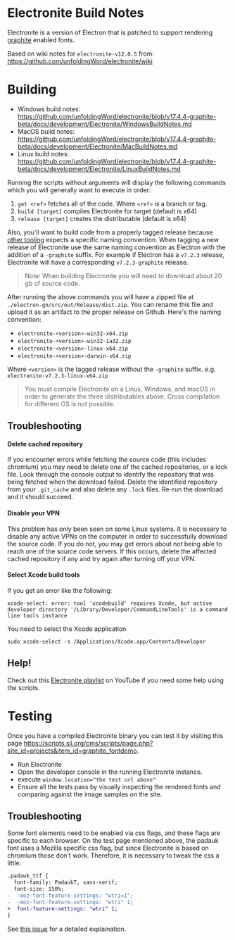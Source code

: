 # Electronite Build Notes

Electronite is a version of Electron that is patched to support rendering [graphite](https://github.com/silnrsi/graphite) enabled fonts.

Based on wiki notes for `electronite-v12.0.5` from: https://github.com/unfoldingWord/electronite/wiki

# Building

- Windows build notes: https://github.com/unfoldingWord/electronite/blob/v17.4.4-graphite-beta/docs/development/Electronite/WindowsBuildNotes.md
- MacOS build notes: https://github.com/unfoldingWord/electronite/blob/v17.4.4-graphite-beta/docs/development/Electronite/MacBuildNotes.md
- Linux build notes: https://github.com/unfoldingWord/electronite/blob/v17.4.4-graphite-beta/docs/development/Electronite/LinuxBuildNotes.md

Running the scripts without arguments will display the following commands which you will generally want to execute in order:
1. `get <ref>` fetches all of the code. Where `<ref>` is a branch or tag.
2. `build [target]` compiles Electronite for target (default is x64)
3. `release [target]` creates the distributable (default is x64)

Also, you'll want to build code from a properly tagged release because [other tooling](https://github.com/topics/electronite) expects a specific naming convention.
When tagging a new release of Electronite use the same naming convention as Electron with the addition of a `-graphite` suffix. For example if Electron has a `v7.2.3` release, Electronite will have a corresponding `v7.2.3-graphite` release.

> Note: When building Electronite you will need to download about 20 gb of source code.

After running the above commands you will have a zipped file at `./electron-gn/src/out/Release/dist.zip`. You can rename this file and  upload it as an artifact to the proper release on Github. Here's the naming convention:

* `electronite-<version>-win32-x64.zip`
* `electronite-<version>-win32-ia32.zip`
* `electronite-<version>-linux-x64.zip`
* `electronite-<version>-darwin-x64.zip`

Where `<version>` is the tagged release without the `-graphite` suffix. e.g. `electronite-v7.2.3-linux-x64.zip`

> You must compile Electronite on a Linux, Windows, and macOS in order to generate the three distributables above.
>  Cross compilation for different OS is not possible.

## Troubleshooting

#### Delete cached repository
If you encounter errors while fetching the source code (this includes chromium) you may need to delete one of the cached repositories, or a lock file. Look through the console output to identify the repository that was being fetched when the download failed. Delete the identified repository from your `.git_cache` and also delete any `.lock` files. Re-run the download and it should succeed.

#### Disable your VPN
This problem has only been seen on some Linux systems.
It is necessary to disable any active VPNs on the computer in order to successfully download the source code. If you do not, you may get errors about not being able to reach one of the source code servers. If this occurs, delete the affected cached repository if any and try again after turning off your VPN.

#### Select Xcode build tools

If you get an error like the following:
```
xcode-select: error: tool 'xcodebuild' requires Xcode, but active developer directory '/Library/Developer/CommandLineTools' is a command line tools instance
```

You need to select the Xcode application
```
sudo xcode-select -s /Applications/Xcode.app/Contents/Developer
```

## Help!

Check out this [Electronite playlist](https://www.youtube.com/playlist?list=PLf7IRQ2kP73kmC8y8gLQoHs4I26LzrRrq) on YouTube if you need some help using the scripts.

# Testing

Once you have a compiled Electronite binary you can test it by visiting this page https://scripts.sil.org/cms/scripts/page.php?site_id=projects&item_id=graphite_fontdemo.

* Run Electronite
* Open the developer console in the running Electronite instance.
* execute `window.location="the test url above"`
* Ensure all the tests pass by visually inspecting the rendered fonts and comparing against the image samples on the site.

## Troubleshooting

Some font elements need to be enabled via css flags, and these flags are specific to each browser.
On the test page mentioned above, the padauk font uses a Mozilla specific css flag, but since Electronite is based on chromium those don't work. Therefore, it is necessary to tweak the css a little.


```diff
.padauk_ttf {
  font-family: PadaukT, sans-serif;     
  font-size: 150%;
-  -moz-font-feature-settings: "wtri=1";
-  -moz-font-feature-settings: "wtri" 1;
+  font-feature-settings: "wtri" 1;
}
```

See [this issue](https://github.com/unfoldingWord/translationCore/issues/6879#issuecomment-624429380) for a detailed explaination.